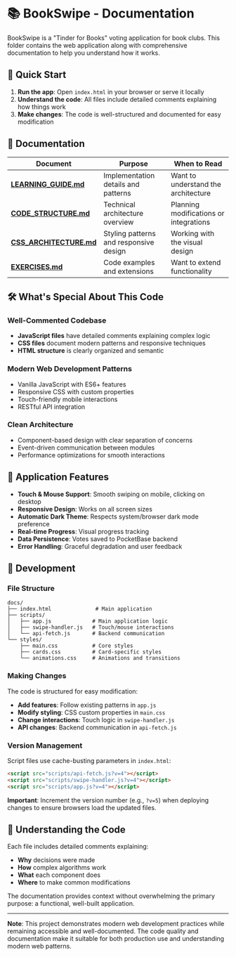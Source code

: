 # 📚 BookSwipe - Documentation

BookSwipe is a "Tinder for Books" voting application for book clubs. This folder contains the web application along with comprehensive documentation to help you understand how it works.

## 🚀 Quick Start

1. **Run the app**: Open `index.html` in your browser or serve it locally
2. **Understand the code**: All files include detailed comments explaining how things work
3. **Make changes**: The code is well-structured and documented for easy modification

## 📖 Documentation

| Document                                       | Purpose                                | When to Read                           |
| ---------------------------------------------- | -------------------------------------- | -------------------------------------- |
| **[LEARNING_GUIDE.md](LEARNING_GUIDE.md)**     | Implementation details and patterns    | Want to understand the architecture    |
| **[CODE_STRUCTURE.md](CODE_STRUCTURE.md)**     | Technical architecture overview        | Planning modifications or integrations |
| **[CSS_ARCHITECTURE.md](CSS_ARCHITECTURE.md)** | Styling patterns and responsive design | Working with the visual design         |
| **[EXERCISES.md](EXERCISES.md)**               | Code examples and extensions           | Want to extend functionality           |

## 🛠️ What's Special About This Code

### Well-Commented Codebase

- **JavaScript files** have detailed comments explaining complex logic
- **CSS files** document modern patterns and responsive techniques
- **HTML structure** is clearly organized and semantic

### Modern Web Development Patterns

- Vanilla JavaScript with ES6+ features
- Responsive CSS with custom properties
- Touch-friendly mobile interactions
- RESTful API integration

### Clean Architecture

- Component-based design with clear separation of concerns
- Event-driven communication between modules
- Performance optimizations for smooth interactions

## 📱 Application Features

- **Touch & Mouse Support**: Smooth swiping on mobile, clicking on desktop
- **Responsive Design**: Works on all screen sizes
- **Automatic Dark Theme**: Respects system/browser dark mode preference
- **Real-time Progress**: Visual progress tracking
- **Data Persistence**: Votes saved to PocketBase backend
- **Error Handling**: Graceful degradation and user feedback

## 🔧 Development

### File Structure

```
docs/
├── index.html              # Main application
├── scripts/
│   ├── app.js             # Main application logic
│   ├── swipe-handler.js   # Touch/mouse interactions
│   └── api-fetch.js       # Backend communication
└── styles/
    ├── main.css           # Core styles
    ├── cards.css          # Card-specific styles
    └── animations.css     # Animations and transitions
```

### Making Changes

The code is structured for easy modification:

- **Add features**: Follow existing patterns in `app.js`
- **Modify styling**: CSS custom properties in `main.css`
- **Change interactions**: Touch logic in `swipe-handler.js`
- **API changes**: Backend communication in `api-fetch.js`

### Version Management

Script files use cache-busting parameters in `index.html`:

```html
<script src="scripts/api-fetch.js?v=4"></script>
<script src="scripts/swipe-handler.js?v=4"></script>
<script src="scripts/app.js?v=4"></script>
```

**Important**: Increment the version number (e.g., `?v=5`) when deploying changes to ensure browsers load the updated files.

## 🎯 Understanding the Code

Each file includes detailed comments explaining:

- **Why** decisions were made
- **How** complex algorithms work
- **What** each component does
- **Where** to make common modifications

The documentation provides context without overwhelming the primary purpose: a functional, well-built application.

---

**Note**: This project demonstrates modern web development practices while remaining accessible and well-documented. The code quality and documentation make it suitable for both production use and understanding modern web patterns.
